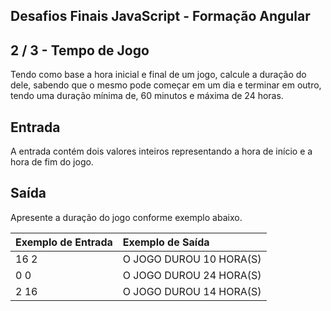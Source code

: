 Desafios Finais JavaScript - Formação Angular
---------------------------------------------
2 / 3 - Tempo de Jogo
---------------------

Tendo como base a hora inicial e final de um jogo, calcule a duração do dele, sabendo que o mesmo pode começar em um dia e terminar em outro, tendo uma duração mínima de, 60 minutos e máxima de 24 horas.

Entrada
-------

A entrada contém dois valores inteiros representando a hora de início e a hora de fim do jogo.

Saída
-----

Apresente a duração do jogo conforme exemplo abaixo.

| Exemplo de Entrada | Exemplo de Saída        |
|:-------------------|:------------------------|
| 16 2               | O JOGO DUROU 10 HORA(S) |
| 0 0                | O JOGO DUROU 24 HORA(S) |
| 2 16               | O JOGO DUROU 14 HORA(S) |